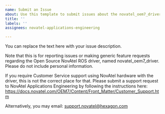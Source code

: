 ```yaml
---
name: Submit an Issue
about: Use this template to submit issues about the novatel_oem7_driver
title: ''
labels: ''
assignees: novatel-applications-engineering

---
```


You can replace the text here with your issue description.

Note that this is for reporting issues or making generic feature requests regarding the Open Source NovAtel ROS driver, named novatel_oem7_driver. Please do not include personal information.

If you require Customer Service support using NovAtel hardware with the driver, this is not the correct place for that. Please submit a support request to NovAtel Applications Engineering by following the instructions here:
https://docs.novatel.com/OEM7/Content/Front_Matter/Customer_Support.htm

Alternatively, you may email:
support.novatel@hexagon.com
